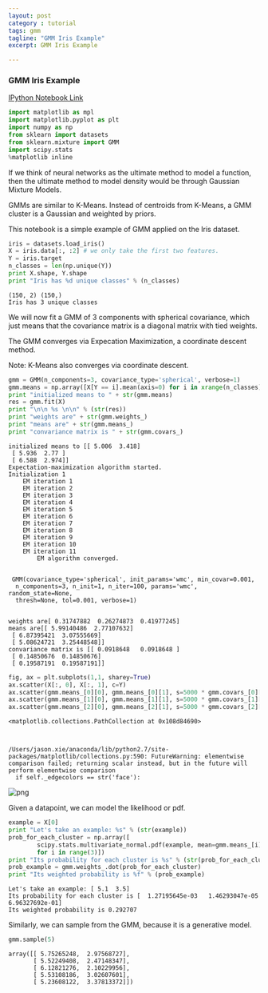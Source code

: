 ```yaml
---
layout: post
category : tutorial
tags: gmm
tagline: "GMM Iris Example"
excerpt: GMM Iris Example

---
```


### GMM Iris Example

[IPython Notebook Link](https://github.com/jxieeducation/Quick-Data-Science-Experiments-2016/blob/master/GMM/GMM%20Examples.ipynb)


```python
import matplotlib as mpl
import matplotlib.pyplot as plt
import numpy as np
from sklearn import datasets
from sklearn.mixture import GMM
import scipy.stats
%matplotlib inline
```

If we think of neural networks as the ultimate method to model a function, then the ultimate method to model density would be through Gaussian Mixture Models. 

GMMs are similar to K-Means. Instead of centroids from K-Means, a GMM cluster is a Gaussian and weighted by priors.

This notebook is a simple example of GMM applied on the Iris dataset.


```python
iris = datasets.load_iris()
X = iris.data[:, :2] # we only take the first two features.
Y = iris.target
n_classes = len(np.unique(Y))
print X.shape, Y.shape
print "Iris has %d unique classes" % (n_classes)
```

    (150, 2) (150,)
    Iris has 3 unique classes


We will now fit a GMM of 3 components with spherical covariance, which just means that the covariance matrix is a diagonal matrix with tied weights.

The GMM converges via Expecation Maximization, a coordinate descent method. 

Note: K-Means also converges via coordinate descent. 


```python
gmm = GMM(n_components=3, covariance_type='spherical', verbose=1)
gmm.means = np.array([X[Y == i].mean(axis=0) for i in xrange(n_classes)])
print "initialized means to " + str(gmm.means)
res = gmm.fit(X)
print "\n\n %s \n\n" % (str(res))
print "weights are" + str(gmm.weights_)
print "means are" + str(gmm.means_)
print "convariance matrix is " + str(gmm.covars_)
```

    initialized means to [[ 5.006  3.418]
     [ 5.936  2.77 ]
     [ 6.588  2.974]]
    Expectation-maximization algorithm started.
    Initialization 1
    	EM iteration 1
    	EM iteration 2
    	EM iteration 3
    	EM iteration 4
    	EM iteration 5
    	EM iteration 6
    	EM iteration 7
    	EM iteration 8
    	EM iteration 9
    	EM iteration 10
    	EM iteration 11
    		EM algorithm converged.
    
    
     GMM(covariance_type='spherical', init_params='wmc', min_covar=0.001,
      n_components=3, n_init=1, n_iter=100, params='wmc', random_state=None,
      thresh=None, tol=0.001, verbose=1) 
    
    
    weights are[ 0.31747882  0.26274873  0.41977245]
    means are[[ 5.99140486  2.77107632]
     [ 6.87395421  3.07555669]
     [ 5.08624721  3.25448548]]
    convariance matrix is [[ 0.0918648   0.0918648 ]
     [ 0.14850676  0.14850676]
     [ 0.19587191  0.19587191]]



```python
fig, ax = plt.subplots(1,1, sharey=True)
ax.scatter(X[:, 0], X[:, 1], c=Y)
ax.scatter(gmm.means_[0][0], gmm.means_[0][1], s=5000 * gmm.covars_[0][0], facecolors='none', edgecolors='r')
ax.scatter(gmm.means_[1][0], gmm.means_[1][1], s=5000 * gmm.covars_[1][0], facecolors='none', edgecolors='r')
ax.scatter(gmm.means_[2][0], gmm.means_[2][1], s=5000 * gmm.covars_[2][0], facecolors='none', edgecolors='r')
```




    <matplotlib.collections.PathCollection at 0x108d84690>



    /Users/jason.xie/anaconda/lib/python2.7/site-packages/matplotlib/collections.py:590: FutureWarning: elementwise comparison failed; returning scalar instead, but in the future will perform elementwise comparison
      if self._edgecolors == str('face'):


![png]({{site.imgrepo}}/gmm_iris.png)

Given a datapoint, we can model the likelihood or pdf. 


```python
example = X[0]
print "Let's take an example: %s" % (str(example))
prob_for_each_cluster = np.array([
        scipy.stats.multivariate_normal.pdf(example, mean=gmm.means_[i], cov=np.diag(gmm.covars_[i]))
        for i in range(3)])
print "Its probability for each cluster is %s" % (str(prob_for_each_cluster))
prob_example = gmm.weights_.dot(prob_for_each_cluster)
print "Its weighted probability is %f" % (prob_example)
```

    Let's take an example: [ 5.1  3.5]
    Its probability for each cluster is [  1.27195645e-03   1.46293047e-05   6.96327692e-01]
    Its weighted probability is 0.292707


Similarly, we can sample from the GMM, because it is a generative model.


```python
gmm.sample(5)
```




    array([[ 5.75265248,  2.97568727],
           [ 5.52249408,  2.47148347],
           [ 6.12821276,  2.10229956],
           [ 5.53108186,  3.02607601],
           [ 5.23608122,  3.37813372]])
